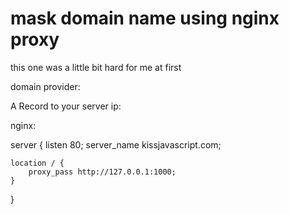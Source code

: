 # mask domain name using nginx proxy

this one was a little bit hard for me at first

domain provider:

A Record to your server ip:

nginx:

server {
    listen 80;
    server_name kissjavascript.com;

    location / {
        proxy_pass http://127.0.0.1:1000;
    }
    
}

